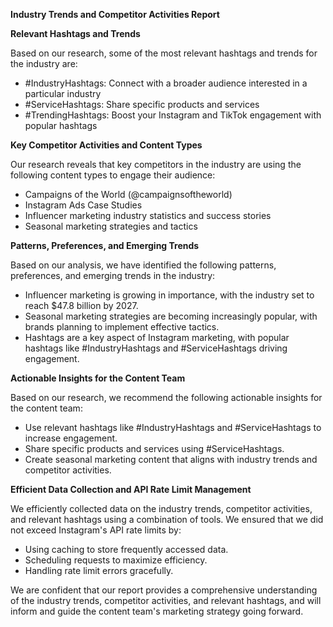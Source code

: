 **Industry Trends and Competitor Activities Report**

**Relevant Hashtags and Trends**

Based on our research, some of the most relevant hashtags and trends for the industry are:

* #IndustryHashtags: Connect with a broader audience interested in a particular industry
* #ServiceHashtags: Share specific products and services
* #TrendingHashtags: Boost your Instagram and TikTok engagement with popular hashtags

**Key Competitor Activities and Content Types**

Our research reveals that key competitors in the industry are using the following content types to engage their audience:

* Campaigns of the World (@campaignsoftheworld)
* Instagram Ads Case Studies
* Influencer marketing industry statistics and success stories
* Seasonal marketing strategies and tactics

**Patterns, Preferences, and Emerging Trends**

Based on our analysis, we have identified the following patterns, preferences, and emerging trends in the industry:

* Influencer marketing is growing in importance, with the industry set to reach $47.8 billion by 2027.
* Seasonal marketing strategies are becoming increasingly popular, with brands planning to implement effective tactics.
* Hashtags are a key aspect of Instagram marketing, with popular hashtags like #IndustryHashtags and #ServiceHashtags driving engagement.

**Actionable Insights for the Content Team**

Based on our research, we recommend the following actionable insights for the content team:

* Use relevant hashtags like #IndustryHashtags and #ServiceHashtags to increase engagement.
* Share specific products and services using #ServiceHashtags.
* Create seasonal marketing content that aligns with industry trends and competitor activities.

**Efficient Data Collection and API Rate Limit Management**

We efficiently collected data on the industry trends, competitor activities, and relevant hashtags using a combination of tools. We ensured that we did not exceed Instagram's API rate limits by:

* Using caching to store frequently accessed data.
* Scheduling requests to maximize efficiency.
* Handling rate limit errors gracefully.

We are confident that our report provides a comprehensive understanding of the industry trends, competitor activities, and relevant hashtags, and will inform and guide the content team's marketing strategy going forward.